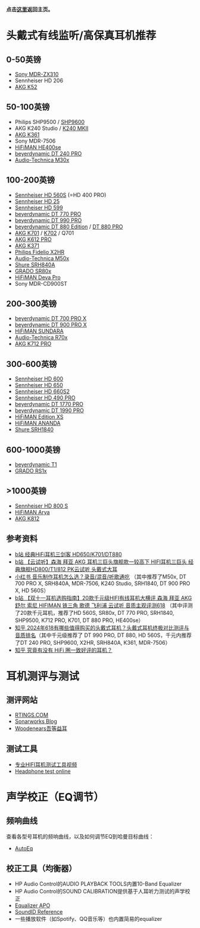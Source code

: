 **点击[这里](https://lambdacdm.github.io/Music-Laboratory/)返回主页。**

# 头戴式有线监听/高保真耳机推荐
## 0-50英镑
* [Sony MDR-ZX310](https://www.sony.co.uk/store/product/mdrzx310apb.ce7/MDR-ZX310-ZX310AP-Headphones)
* Sennheiser HD 206
* [AKG K52](https://uk.akg.com/professional-headphones/K52.html?dwvar_K52_color=Black-GLOBAL-Current)

## 50-100英镑
* Philips SHP9500 / [SHP9600](https://www.philips.co.uk/c-p/SHP9600_00/over-ear-headphones)
* AKG K240 Studio / [K240 MKII](https://uk.akg.com/professional-headphones/K240MKII.html?cgid=professional-headphones)
* [AKG K361](https://uk.akg.com/professional-headphones/K361-.html?dwvar_K361-_color=Black-GLOBAL-Current)
* Sony MDR-7506
* [HiFiMAN HE400se](https://hifiman.com/products/detail/310)
* [beyerdynamic DT 240 PRO](https://europe.beyerdynamic.com/dt-240-pro.html)
* [Audio-Technica M30x](https://www.audio-technica.com/en-gb/ath-m30x)

## 100-200英镑
* [Sennheiser HD 560S](https://www.sennheiser-hearing.com/en-UK/p/hd-560s/) (=HD 400 PRO)
* [Sennheiser HD 25](https://www.sennheiser.com/en-gb/catalog/products/headphones/hd-25/hd-25-506909)
* [Sennheiser HD 599](https://www.sennheiser-hearing.com/en-UK/p/hd-599/)
* [beyerdynamic DT 770 PRO](https://europe.beyerdynamic.com/dt-770-pro.html)
* [beyerdynamic DT 990 PRO](https://europe.beyerdynamic.com/dt-990-pro.html)
* [beyerdynamic DT 880 Edition](https://europe.beyerdynamic.com/dt-880-edition.html) / [DT 880 PRO](https://europe.beyerdynamic.com/dt-880-pro.html)
* [AKG K701](https://uk.akg.com/professional-headphones/K701.html?cgid=professional-headphones) / [K702](https://uk.akg.com/professional-headphones/K702.html?dwvar_K702_color=Black-GLOBAL-Current) / Q701
* [AKG K612 PRO](https://uk.akg.com/professional-headphones/K612PRO.html?cgid=professional-headphones)
* [AKG K371](https://uk.akg.com/professional-headphones/K371-.html?dwvar_K371-_color=Black-GLOBAL-Current)
* [Philips Fidelio X2HR](https://www.philips.co.uk/c-p/X2HR_00/fidelio-headphones)
* [Audio-Technica M50x](https://www.audio-technica.com/en-gb/ath-m50x)
* [Shure SRH840A](https://www.shure.com/en-GB/products/headphones/srh840?variant=SRH840A-EFS)
* [GRADO SR80x](https://gradolabs.com/products/sr80x?_pos=1&_sid=83950c2d2&_ss=r)
* [HiFiMAN Deva Pro](https://hifiman.com/products/detail/323)
* Sony MDR-CD900ST

## 200-300英镑
* [beyerdynamic DT 700 PRO X](https://europe.beyerdynamic.com/dt-700-pro-x.html)
* [beyerdynamic DT 900 PRO X](https://europe.beyerdynamic.com/dt-900-pro-x.html)
* [HiFiMAN SUNDARA](https://hifiman.com/products/detail/286)
* [Audio-Technica R70x](https://www.audio-technica.com/en-gb/ath-r70x)
* [AKG K712 PRO](https://uk.akg.com/professional-headphones/K712PRO.html?dwvar_K712PRO_color=Black-GLOBAL-Current)

## 300-600英镑
* [Sennheiser HD 600](https://www.sennheiser-hearing.com/en-UK/p/hd-600/)
* [Sennheiser HD 650](https://www.sennheiser-hearing.com/en-UK/p/hd-650/)
* [Sennheiser HD 660S2](https://www.sennheiser-hearing.com/en-UK/p/hd-660s2/)
* [Sennheiser HD 490 PRO](https://www.sennheiser.com/en-gb/catalog/hd-490-pro/hd-490-pro-700286)
* [beyerdynamic DT 1770 PRO](https://europe.beyerdynamic.com/dt-1770-pro.html)
* [beyerdynamic DT 1990 PRO](https://europe.beyerdynamic.com/dt-1990-pro.html)
* [HiFiMAN Edition XS](https://hifiman.com/products/detail/315)
* [HiFiMAN ANANDA](https://hifiman.com/products/detail/317)
* [Shure SRH1840](https://www.shure.com/en-GB/products/headphones/srh1840?variant=SRH1840-BK)

## 600-1000英镑
* [beyerdynamic T1](https://europe.beyerdynamic.com/t1.html)
* [GRADO RS1x](https://gradolabs.com/products/rs1x?_pos=2&_psq=rs&_ss=e&_v=1.0)

## >1000英镑
* [Sennheiser HD 800 S](https://www.sennheiser-hearing.com/en-UK/p/hd-800-s/)
* [HiFiMAN Arya](https://hifiman.com/products/detail/297)
* [AKG K812](https://uk.akg.com/professional-headphones/K812.html?dwvar_K812_color=Black-GLOBAL-Current)

## 参考资料
* [b站 经典HiFi耳机三剑客 HD650/K701/DT880](https://www.bilibili.com/video/BV1yf4y127rE/)
* [b站 【云试听】森海 拜亚 AKG 耳机三巨头旗舰款一较高下 HIFI耳机三巨头 经典旗舰HD800/T1/812 PK云试听 头戴式大耳
](https://www.bilibili.com/video/BV1qp4y197Qw/)
* [小红书 音乐制作耳机怎么选？录音/混音/听歌通吃](https://www.xiaohongshu.com/explore/62447dfe000000000102ec03?xsec_token=ABL4fgxZcz004-NgPIVlaApV-ipFqWj0CKEmJ8xCjKn58=&xsec_source=pc_search&source=web_explore_feed) （其中推荐了M50x, DT 700 PRO X, SRH840A, MDR-7506, K240 Studio, SRH1840, DT 900 PRO X, HD 560S）
* [b站 【双十一耳机选购指南】20款千元级HIFI有线耳机大横评 森海 拜亚 AKG 舒尔 索尼 HIFIMAN 铁三角 歌德 飞利浦 云试听 音质主观评测618](https://www.bilibili.com/video/BV1gR4y1E73a/) （其中评测了20款千元耳机，推荐了HD 560S, SR80x, DT 770 PRO, SRH1840, SHP9500, K712 PRO, K701, DT 880 PRO, HE400se）
* [知乎 2024年618有哪些值得购买的头戴式耳机？头戴式耳机终极对比测评与音质排名](https://zhuanlan.zhihu.com/p/65766648)（其中千元级推荐了 DT 990 PRO, DT 880, HD 560S，千元内推荐了DT 240 PRO, SHP9600, X2HR, SRH840A, K361, MDR-7506）
* [知乎 究竟有没有 HiFi 圈一致好评的耳机？](https://www.zhihu.com/question/384456380)

# 耳机测评与测试
## 测评网站
* [RTINGS.COM](https://www.rtings.com/headphones/)
* [Sonarworks Blog](https://www.sonarworks.com/blog)
* [Woodenears吾等益耳](https://www.woodenears.com/)

## 测试工具
* [专业HIFI耳机测试工具视频](https://www.bilibili.com/video/BV1dJ411W7Rd/)
* [Headphone test online](https://webcammictest.com/headphones/)

# 声学校正（EQ调节）
## 频响曲线
查看各型号耳机的频响曲线，以及如何调节EQ到哈曼目标曲线：

* [AutoEq](https://autoeq.app/)

## 校正工具（均衡器）
* HP Audio Control的AUDIO PLAYBACK TOOLS内置10-Band Equalizer
* HP Audio Control的SOUND CALIBRATION提供基于人耳听力测试的声学校正
* [Equalizer APO](https://equalizerapo.com/)
* [SoundID Reference](https://www.sonarworks.com/soundid-reference)
* 一些播放软件（如Spotify、QQ音乐等）也内置简易的equalizer

